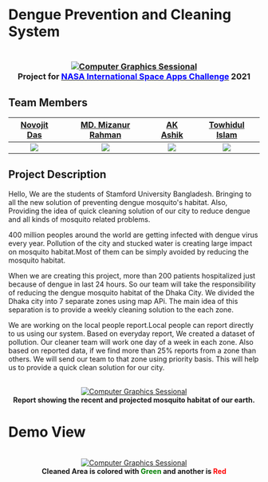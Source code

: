# Dengue Prevention and Cleaning System

<h3 align="center">
  <br>
  <a href=""><img src="https://i.imgur.com/2ZTrFnQ.png" alt="Computer Graphics Sessional"></a>
  <br>
Project for <a href="https://www.spaceappschallenge.org/"><span style="color:blue;">NASA International Space Apps Challenge</span></a> 2021
  <br>
</h3>

## Team Members 

| [Novojit Das](https://github.com/novojitdas) | [MD. Mizanur Rahman](https://github.com/sohanr) | [AK Ashik](https://github.com/ashk11534) | [Towhidul Islam](https://github.com/tiarman) |
| :-: | :-: | :-: |:-:|
|[![](https://github.com/novojitdas.png?size=50)](https://github.com/novojitdas) | [![](https://github.com/sohanr.png?size=50)](https://github.com/sohanr)  | [![](https://github.com/ashk11534.png?size=50)](https://github.com/ashk11534)  | [![](https://github.com/tiarman.png?size=50)](https://github.com/tiarman) |

## Project Description 
Hello, We are the students of Stamford University Bangladesh. Bringing to all the new solution of preventing dengue mosquito's habitat. Also, Providing the idea of quick cleaning solution of our city to reduce dengue and all kinds of mosquito related problems.  

400 million peoples around the world are getting infected with dengue virus every year. Pollution of the city and stucked water is creating large impact on mosquito habitat.Most of them can be simply avoided by reducing the mosquito habitat.

When we are creating this project, more than 200 patients hospitalized just because of dengue in last 24 hours. So our team will take the responsibility of reducing the dengue mosquito habitat of the Dhaka City. We divided the Dhaka city into 7 separate zones using map APi. The main idea of this separation is to provide a weekly cleaning solution to the each zone.

We are working on the local people report.Local people can report directly to us using our system. Based on everyday report, We created a dataset of pollution. Our cleaner team will work one day of a week in each zone. Also based on reported data, if we find more than 25% reports from a zone than others. We will send our team to that zone using priority basis. This will help us to provide a quick clean solution for our city.

<p align="center">
  <br>
  <a href=""><img src="https://i.imgur.com/QzmkaNh.gif" alt="Computer Graphics Sessional"></a>
  <br>
  <strong>Report showing the recent and projected mosquito habitat of our earth.</strong>
  <br>
</p>

# Demo View

<p align="center">
  <br>
  <a href=""><img src="https://i.imgur.com/sj6WGiI.png" alt="Computer Graphics Sessional"></a>
  <br>
  <strong>Cleaned Area is colored with <span style="color:green;">Green</span> and another is <span style="color:red;">Red</span> </strong>
  <br>
</p>



